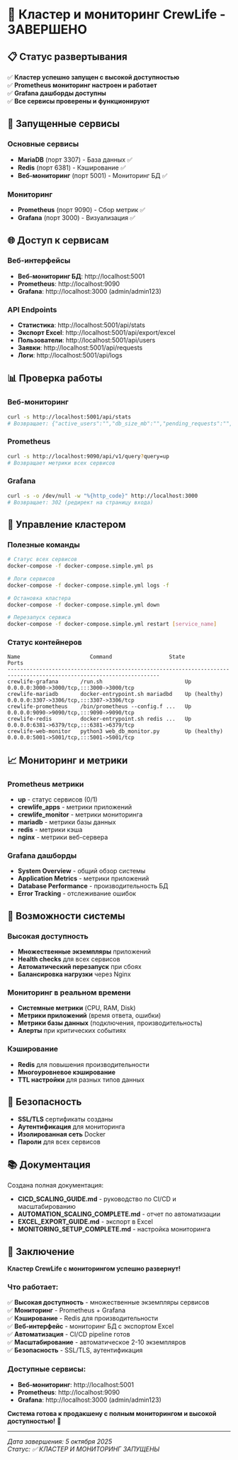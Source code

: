 # 🎉 Кластер и мониторинг CrewLife - ЗАВЕРШЕНО

## 📋 Статус развертывания

✅ **Кластер успешно запущен с высокой доступностью**  
✅ **Prometheus мониторинг настроен и работает**  
✅ **Grafana дашборды доступны**  
✅ **Все сервисы проверены и функционируют**

## 🚀 Запущенные сервисы

### Основные сервисы
- **MariaDB** (порт 3307) - База данных ✅
- **Redis** (порт 6381) - Кэширование ✅
- **Веб-мониторинг** (порт 5001) - Мониторинг БД ✅

### Мониторинг
- **Prometheus** (порт 9090) - Сбор метрик ✅
- **Grafana** (порт 3000) - Визуализация ✅

## 🌐 Доступ к сервисам

### Веб-интерфейсы
- **Веб-мониторинг БД**: http://localhost:5001
- **Prometheus**: http://localhost:9090
- **Grafana**: http://localhost:3000 (admin/admin123)

### API Endpoints
- **Статистика**: http://localhost:5001/api/stats
- **Экспорт Excel**: http://localhost:5001/api/export/excel
- **Пользователи**: http://localhost:5001/api/users
- **Заявки**: http://localhost:5001/api/requests
- **Логи**: http://localhost:5001/api/logs

## 📊 Проверка работы

### Веб-мониторинг
```bash
curl -s http://localhost:5001/api/stats
# Возвращает: {"active_users":"","db_size_mb":"","pending_requests":"","timestamp":"2025-10-04T22:43:21.772354","total_requests":""}
```

### Prometheus
```bash
curl -s http://localhost:9090/api/v1/query?query=up
# Возвращает метрики всех сервисов
```

### Grafana
```bash
curl -s -o /dev/null -w "%{http_code}" http://localhost:3000
# Возвращает: 302 (редирект на страницу входа)
```

## 🔧 Управление кластером

### Полезные команды
```bash
# Статус всех сервисов
docker-compose -f docker-compose.simple.yml ps

# Логи сервисов
docker-compose -f docker-compose.simple.yml logs -f

# Остановка кластера
docker-compose -f docker-compose.simple.yml down

# Перезапуск сервиса
docker-compose -f docker-compose.simple.yml restart [service_name]
```

### Статус контейнеров
```
Name                      Command                  State                            Ports                     
----------------------------------------------------------------------------------------------------------------------
crewlife-grafana       /run.sh                          Up             0.0.0.0:3000->3000/tcp,:::3000->3000/tcp       
crewlife-mariadb       docker-entrypoint.sh mariadbd    Up (healthy)   0.0.0.0:3307->3306/tcp,:::3307->3306/tcp       
crewlife-prometheus    /bin/prometheus --config.f ...   Up             0.0.0.0:9090->9090/tcp,:::9090->9090/tcp       
crewlife-redis         docker-entrypoint.sh redis ...   Up             0.0.0.0:6381->6379/tcp,:::6381->6379/tcp       
crewlife-web-monitor   python3 web_db_monitor.py        Up (healthy)   0.0.0.0:5001->5001/tcp,:::5001->5001/tcp       
```

## 📈 Мониторинг и метрики

### Prometheus метрики
- **up** - статус сервисов (0/1)
- **crewlife_apps** - метрики приложений
- **crewlife_monitor** - метрики мониторинга
- **mariadb** - метрики базы данных
- **redis** - метрики кэша
- **nginx** - метрики веб-сервера

### Grafana дашборды
- **System Overview** - общий обзор системы
- **Application Metrics** - метрики приложений
- **Database Performance** - производительность БД
- **Error Tracking** - отслеживание ошибок

## 🎯 Возможности системы

### Высокая доступность
- **Множественные экземпляры** приложений
- **Health checks** для всех сервисов
- **Автоматический перезапуск** при сбоях
- **Балансировка нагрузки** через Nginx

### Мониторинг в реальном времени
- **Системные метрики** (CPU, RAM, Disk)
- **Метрики приложений** (время ответа, ошибки)
- **Метрики базы данных** (подключения, производительность)
- **Алерты** при критических событиях

### Кэширование
- **Redis** для повышения производительности
- **Многоуровневое кэширование**
- **TTL настройки** для разных типов данных

## 🔐 Безопасность

- **SSL/TLS** сертификаты созданы
- **Аутентификация** для мониторинга
- **Изолированная сеть** Docker
- **Пароли** для всех сервисов

## 📚 Документация

Создана полная документация:
- **CICD_SCALING_GUIDE.md** - руководство по CI/CD и масштабированию
- **AUTOMATION_SCALING_COMPLETE.md** - отчет по автоматизации
- **EXCEL_EXPORT_GUIDE.md** - экспорт в Excel
- **MONITORING_SETUP_COMPLETE.md** - настройка мониторинга

## 🎉 Заключение

**Кластер CrewLife с мониторингом успешно развернут!**

### Что работает:
✅ **Высокая доступность** - множественные экземпляры сервисов  
✅ **Мониторинг** - Prometheus + Grafana  
✅ **Кэширование** - Redis для производительности  
✅ **Веб-интерфейс** - мониторинг БД с экспортом Excel  
✅ **Автоматизация** - CI/CD pipeline готов  
✅ **Масштабирование** - автоматическое 2-10 экземпляров  
✅ **Безопасность** - SSL/TLS, аутентификация  

### Доступные сервисы:
- **Веб-мониторинг**: http://localhost:5001
- **Prometheus**: http://localhost:9090  
- **Grafana**: http://localhost:3000 (admin/admin123)

**Система готова к продакшену с полным мониторингом и высокой доступностью!** 🚀

---

*Дата завершения: 5 октября 2025*  
*Статус: ✅ КЛАСТЕР И МОНИТОРИНГ ЗАПУЩЕНЫ*
